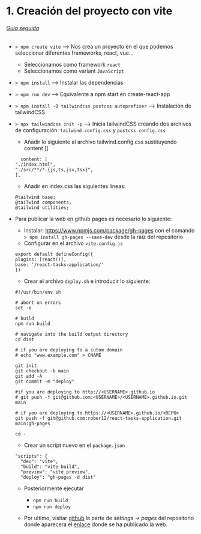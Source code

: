 # 1. Creación del proyecto con vite
###### [Guia seguida](https://www.youtube.com/watch?v=rLoWMU4L_qE&ab_channel=Fazt)
- `> npm create vite` --> Nos crea un proyecto en el que podemos seleccionar diferentes frameworks, react, vue...
    - Seleccionamos como framework `react`
    - Seleccionamos como variant `JavaScript`
- `> npm install` --> Instalar las dependencias
- `> npm run dev` --> Equivalente a npm start en create-react-app

- `> npm install -D tailwindcss postcss autoprefixer` --> Instalación de tailwindCSS
- `> npx tailwindcss init -p` --> Inicia tailwindCSS creando dos archivos de configuración: `tailwind.config.css` y `postcss.config.css`
    - Añadir lo siguiente al archivo tailwind.config.css sustituyendo content []
    ```
      content: [
    "./index.html",
    "./src/**/*.{js,ts,jsx,tsx}",
    ],
    ```
    - Añadir en index.css las siguientes líneas:
    ```
    @tailwind base;
    @tailwind components;
    @tailwind utilities;
    ```

- Para publicar la web en github pages es necesario lo siguiente:
  - Instalar: https://www.npmjs.com/package/gh-pages con el comando `> npm install gh-pages --save-dev` desde la raiz del repositorio
  - Configurar en el archivo `vite.config.js`
  ```
  export default defineConfig({
  plugins: [react()],
  base: '/react-tasks-application/'
  })
  ```
  - Crear el archivo `deploy.sh` e introducir lo siguiente:
  ```
  #!/usr/bin/env sh

  # abort on errors
  set -e

  # build
  npm run build

  # navigate into the build output directory
  cd dist

  # if you are deploying to a cutom domain
  # echo "www.example.com" > CNAME

  git init
  git checkout -b main
  git add -A
  git commit -m "deploy"

  #if you are deploying to http://<USERNAME>.github.io
  # git push -f git@github.com:<USERNAME>/<USERNAME>.github.io.git main

  # if you are deploying to https://<USERNAME>.github.io/<REPO>
  git push -f git@github.com:rober12/react-tasks-application.git main:gh-pages

  cd -
  ```
  - Crear un script nuevo en el `package.json`
  ```
  "scripts": {
    "dev": "vite",
    "build": "vite build",
    "preview": "vite preview",
    "deploy": "gh-pages -d dist"
  ```
  - Posteriormente ejecutar
    - `npm run build`
    - `npm run deploy`

  - Por ultimo, visitar [github](https://github.com/rober12/react-tasks-application/settings/pages) la parte de _settings -> pages_ del repositorio donde aparecera el [enlace](https://rober12.github.io/react-tasks-application/) donde se ha publicado la web.